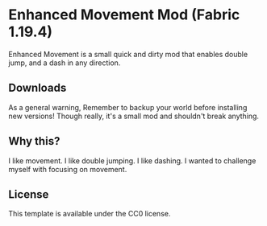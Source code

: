 # Enhanced Movement Mod (Fabric 1.19.4)

Enhanced Movement is a small quick and dirty mod that enables double jump, and a dash in any direction.

## Downloads

As a general warning, Remember to backup your world before installing new versions! Though really, it's a small mod and shouldn't break anything.

## Why this?

I like movement. I like double jumping. I like dashing. I wanted to challenge myself with focusing on movement.

## License

This template is available under the CC0 license.
